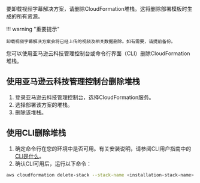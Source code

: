 要卸载视频字幕解决方案，请删除CloudFormation堆栈。这将删除部署模板时生成的所有资源。

!!! warning "重要提示"

    卸载视频字幕解决方案会将已经上传的视频及相关数据删除。如有需要，请提前备份。

您可以使用亚马逊云科技管理控制台或命令行界面（CLI）删除CloudFormation堆栈。

## 使用亚马逊云科技管理控制台删除堆栈

1. 登录亚马逊云科技管理控制台，选择CloudFormation服务。
1. 选择部署该方案的堆栈。
1. 删除该堆栈。

## 使用CLI删除堆栈

1. 确定命令行在您的环境中是否可用。有关安装说明，请参阅CLI用户指南中的[CLI是什么][aws-cli]。
1. 确认CLI可用后，运行以下命令：

```bash
aws cloudformation delete-stack --stack-name <installation-stack-name> --region <aws-region>
```
[aws-cli]: https://docs.aws.amazon.com/cli/latest/userguide/cli-chap-welcome.html
